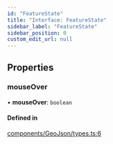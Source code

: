 ```yaml
---
id: "FeatureState"
title: "Interface: FeatureState"
sidebar_label: "FeatureState"
sidebar_position: 0
custom_edit_url: null
---
```


## Properties

### mouseOver

• **mouseOver**: `boolean`

#### Defined in

[components/GeoJson/types.ts:6](https://github.com/rob-blackbourn/jetblack-map/blob/7fd5654/src/components/GeoJson/types.ts#L6)
